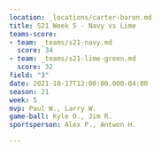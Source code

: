 ```yaml
---
location: _locations/carter-baron.md
title: S21 Week 5 - Navy vs Lime
teams-score:
- team: _teams/s21-navy.md
  score: 34
- team: _teams/s21-lime-green.md
  score: 32
field: "3"
date: 2021-10-17T12:00:00.000-04:00
season: 21
week: 5
mvp: Paul W., Larry W.
game-ball: Kyle O., Jim R.
sportsperson: Alex P., Antwon H.

---
```

